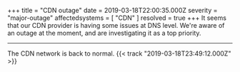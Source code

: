 +++
title = "CDN outage"
date = 2019-03-18T22:00:35.000Z
severity = "major-outage"
affectedsystems = [
  "CDN"
]
resolved = true
+++
It seems that our CDN provider is having some issues at DNS level. We're aware of an outage at the moment, and are investigating it as a top priority. 

---

The CDN network is back to normal. {{< track "2019-03-18T23:49:12.000Z" >}}
